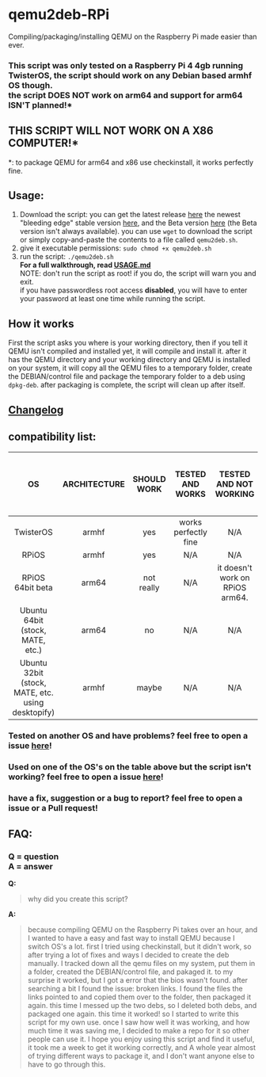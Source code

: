 # qemu2deb-RPi
Compiling/packaging/installing QEMU on the Raspberry Pi made easier than ever.
### This script was only tested on a Raspberry Pi 4 4gb running TwisterOS, the script should work on any Debian based armhf OS though.<br>the script DOES NOT work on arm64 and support for arm64 ISN'T planned!*
## **THIS SCRIPT WILL NOT WORK ON A X86 COMPUTER!***
*: to package QEMU for arm64 and x86 use checkinstall, it works perfectly fine.

## Usage:
1) Download the script: you can get the latest release [here](https://raw.githubusercontent.com/Itai-Nelken/qemu2deb-RPi/0.3.0/qemu2deb.sh) the newest "bleeding edge" stable version [here](https://raw.githubusercontent.com/Itai-Nelken/qemu2deb-RPi/0.2.0/qemu2deb.sh), and the Beta version [here](https://raw.githubusercontent.com/Itai-Nelken/qemu2deb-RPi/Dev/qemu2deb.sh) (the Beta version isn't always available). you can use `wget` to download the script or simply copy-and-paste the contents to a file called `qemu2deb.sh`.
2) give it executable permissions: `sudo chmod +x qemu2deb.sh`
3) run the script: `./qemu2deb.sh`<br>
**For a full walkthrough, read [USAGE.md](USAGE.md)**<br>
NOTE: don't run the script as root! if you do, the script will warn you and exit.<br>
if you have passwordless root access **disabled**, you will have to enter your password at least one time while running the script.

## How it works
First the script asks you where is your working directory, then if you tell it QEMU isn't compiled and installed yet, it will compile and install it.
after it has the QEMU directory and your working directory and QEMU is installed on your system, it will copy all the QEMU files to a temporary folder, create the DEBIAN/control file and package the temporary folder to a deb using `dpkg-deb`.
after packaging is complete, the script will clean up after itself.

## [Changelog](CHANGELOG.md)

## compatibility list:

| OS        | ARCHITECTURE | SHOULD WORK | TESTED AND WORKS | TESTED AND NOT WORKING | if not working right now, will it work in the future |
| :---:     | :---:        |     :---:      |         :---: |         :---:       |    :---:  |
| TwisterOS | armhf | yes   | works perfectly fine | N/A | yes |
| RPiOS     | armhf | yes | N/A | N/A | yes |
| RPiOS 64bit beta | arm64 | not really | N/A | it doesn't work on RPiOS arm64. | **NO** use checkinstall |
| Ubuntu 64bit (stock, MATE, etc.) | arm64 | no | N/A | N/A | N/A | N/A |
| Ubuntu 32bit (stock, MATE, etc. using desktopify) | armhf | maybe | N/A | N/A | if checkinstall doesn't work, *yes* |

### Tested on another OS and have problems? feel free to open a issue [here](https://github.com/Itai-Nelken/qemu2deb-RPi/issues/new/choose)!
### Used on one of the OS's on the table above but the script isn't working? feel free to open a issue [here](https://github.com/Itai-Nelken/qemu2deb-RPi/issues/new/choose)!
### have a fix, suggestion or a bug to report? feel free to open a issue or a Pull request!


## FAQ:
### Q = question<br>A = answer

**Q:**
>why did you create this script?

**A:**
>because compiling QEMU on the Raspberry Pi takes over an hour, and I wanted to have a easy and fast way to install QEMU because I switch OS's a lot.
first I tried using checkinstall, but it didn't work, so after trying a lot of fixes and ways I decided to create the deb manually.
I tracked down all the qemu files on my system, put them in a folder, created the DEBIAN/control file, and pakaged it. to my surprise it worked, but I got a error that the bios wasn't found. after searching a bit I found the issue: broken links. I found the files the links pointed to and copied them over to the folder, then packaged it again.
this time I messed up the two debs, so I deleted both debs, and packaged one again. this time it worked!
so I started to write this script for my own use. once I saw how well it was working, and how much time it was saving me, I decided to make a repo for it so other people can use it.
I hope you enjoy using this script and find it useful, it took me a week to get it working correctly, and A whole year almost of trying different ways to package it, and I don't want anyone else to have to go through this.
